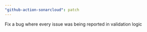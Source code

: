 ```yaml
---
"github-action-sonarcloud": patch
---
```


Fix a bug where every issue was being reported in validation logic
